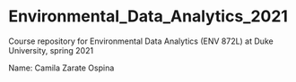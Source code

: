 # Environmental_Data_Analytics_2021
Course repository for Environmental Data Analytics (ENV 872L) at Duke University, spring 2021

Name: Camila Zarate Ospina